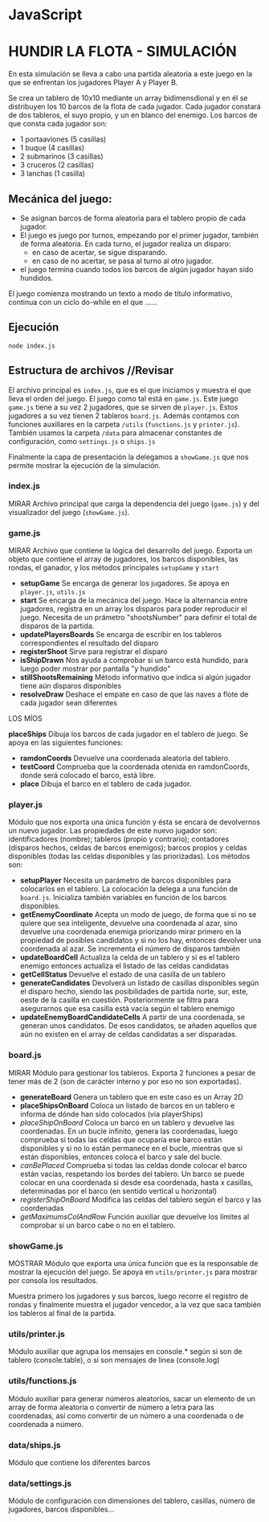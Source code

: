 # JavaScript

# HUNDIR LA FLOTA - SIMULACIÓN


En esta simulación se lleva a cabo una partida aleatoria a este juego en la que se enfrentan los jugadores Player A y Player B.

Se crea un tablero de 10x10 mediante un array bidimensdional y en él se distribuyen los 10 barcos de la flota de cada jugador. Cada jugador constará de dos tableros, el suyo propio, y un en blanco del enemigo. Los barcos de que consta cada jugador son:

* 1 portaaviones (5 casillas)
* 1 buque (4 casillas)
* 2 submarinos (3 casillas)
* 3 cruceros (2 casillas)
* 3 lanchas (1 casilla)

## Mecánica del juego:

* Se asignan barcos de forma aleatoria para el tablero propio de cada jugador.
* El juego es juego por turnos, empezando por el primer jugador, también de forma aleatoria. En cada turno, el jugador realiza un disparo:
    * en caso de acertar, se sigue disparando.
    * en caso de no acertar, se pasa al turno al otro jugador.
* el juego termina cuando todos los barcos de algún jugador hayan sido hundidos.

El juego comienza mostrando un texto a modo de título informativo, continua con un ciclo do-while en el que ......

## Ejecución

```
node index.js
```

## Estructura de archivos //Revisar

El archivo principal es `index.js`, que es el que iniciamos y muestra el que lleva el orden del juego.
El juego como tal está en `game.js`. Este juego `game.js` tiene a su vez 2 jugadores, que se sirven de `player.js`. Estos jugadores a su vez tienen 2 tableros `board.js`. Además contamos con funciones auxiliares en la carpeta `/utils` (`functions.js` y `printer.js`). También usamos la carpeta `/data` para almacenar constantes de configuración, como `settings.js` o `ships.js`

Finalmente la capa de presentación la delegamos a `showGame.js` que nos permite mostrar la ejecución de la simulación.

### index.js
MIRAR
Archivo principal que carga la dependencia del juego (`game.js`) y del visualizador del juego (`showGame.js`). 

### game.js
MIRAR
Archivo que contiene la lógica del desarrollo del juego. Exporta un objeto que contiene el array de jugadores, los barcos disponibles, las rondas, el ganador, y los métodos principales `setupGame` y `start`

* **setupGame** Se encarga de generar los jugadores. Se apoya en `player.js`, `utils.js`
* **start** Se encarga de la mecánica del juego. Hace la alternancia entre jugadores, registra en un array los disparos para poder reproducir el juego. Necesita de un prámetro "shootsNumber" para definir el total de disparos de la partida.
* **updatePlayersBoards** Se encarga de escribir en los tableros correspondientes el resultado del disparo
* **registerShoot** Sirve para registrar el disparo
* **isShipDrawn** Nos ayuda a comprobar si un barco está hundido, para luego poder mostrar por pantalla "y hundido"
* **stillShootsRemaining** Método informativo que indica si algún jugador tiene aún disparos disponibles
* **resolveDraw** Deshace el empate en caso de que las naves a flote de cada jugador sean diferentes

LOS MÍOS



**placeShips** Dibuja los barcos de cada jugador en el tablero de juego. Se apoya en las siguientes funciones:
* **ramdonCoords** Devuelve una coordenada aleatoria del tablero.
* **testCoord** Comprueba que la coordenada otenida en ramdonCoords, donde será colocado el barco, está libre.
* **place** Dibuja el barco en el tablero de cada jugador.

### player.js

Módulo que nos exporta una única función y ésta se encara de devolvernos un nuevo jugador. Las propiedades de este nuevo jugador son: identificadores (nombre); tableros (propio y contrario); contadores (disparos hechos, celdas de barcos enemigos); barcos propios y celdas disponibles (todas las celdas disponibles y las priorizadas). Los métodos son:

* **setupPlayer** Necesita un parámetro de barcos disponibles para colocarlos en el tablero. La colocación la delega a una función de `board.js`. Inicializa también variables en función de los barcos disponibles.
* **getEnemyCoordinate** Acepta un modo de juego, de forma que si no se quiere que sea inteligente, devuelve una coordenada al azar, sino devuelve una coordenada enemiga priorizando mirar primero en la propiedad de posibles candidatos y si no los hay, entonces devolver una coordenada al azar. Se incrementa el número de disparos también
* **updateBoardCell** Actualiza la celda de un tablero y si es el tablero enemigo entonces actualiza el listado de las celdas candidatas 
* **getCellStatus** Devuelve el estado de una casilla de un tablero
* **generateCandidates** Devolverá un listado de casillas disponibles según el disparo hecho, siendo las posibilidades de partida norte, sur, este, oeste de la casilla en cuestión. Posteriormente se filtra para asegurarnos que esa casilla está vacía según el tablero enemigo
* **updateEnemyBoardCandidateCells** A partir de una coordenada, se generan unos candidatos. De esos candidatos, se añaden aquellos que aún no existen en el array de celdas candidatas a ser disparadas.

### board.js
MIRAR
Módulo para gestionar los tableros. Exporta 2 funciones a pesar de tener más de 2 (son de carácter interno y por eso no son exportadas).

* **generateBoard** Genera un tablero que en este caso es un Array 2D
* **placeShipsOnBoard** Coloca un listado de barcos en un tablero e informa de dónde han sido colocados (via playerShips)
* *_placeShipOnBoard_* Coloca un barco en un tablero y devuelve las coordenadas. En un bucle infinito, genera las coordenadas, luego comprueba si todas las celdas que ocuparía ese barco están disponibles y si no lo están permanece en el bucle, mientras que si están disponibles, entonces coloca el barco y sale del bucle.
* *_canBePlaced_* Comprueba si todas las celdas donde colocar el barco están vacías, respetando los bordes del tablero. Un barco se puede colocar en una coordenada si desde esa coordenada, hasta x casillas, determinadas por el barco (en sentido vertical u horizontal)
* *_registerShipOnBoard_* Modifica las celdas del tablero según el barco y las coordenadas
* *_getMaximumsColAndRow_* Función auxiliar que devuelve los límites al comprobar si un barco cabe o no en el tablero.

### showGame.js
MOSTRAR
Módulo que exporta una única función que es la responsable de mostrar la ejecución del juego. Se apoya en `utils/printer.js` para mostrar por consola los resultados.

Muestra primero los jugadores y sus barcos, luego recorre el registro de rondas y finalmente muestra el jugador vencedor, a la vez que saca también los tableros al final de la partida.

### utils/printer.js

Módulo auxiliar que agrupa los mensajes en console.* según si son de tablero (console.table), o si son mensajes de linea (console.log)

### utils/functions.js

Módulo auxiliar para generar números aleatorios, sacar un elemento de un array de forma aleatoria o convertir de número a letra para las coordenadas, así como convertir de un número a una coordenada o de coordenada a número.

### data/ships.js

Módulo que contiene los diferentes barcos

### data/settings.js

Módulo de configuración con dimensiones del tablero, casillas, número de jugadores, barcos disponibles...
